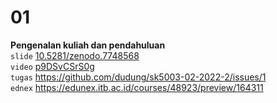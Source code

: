 # 01
**Pengenalan kuliah dan pendahuluan** \
`slide` [10.5281/zenodo.7748568](https://doi.org/10.5281/zenodo.7748568) \
`video` [p9DSvCSrS0g](https://youtu.be/p9DSvCSrS0g) \
`tugas` https://github.com/dudung/sk5003-02-2022-2/issues/1 \
`ednex` https://edunex.itb.ac.id/courses/48923/preview/164311
